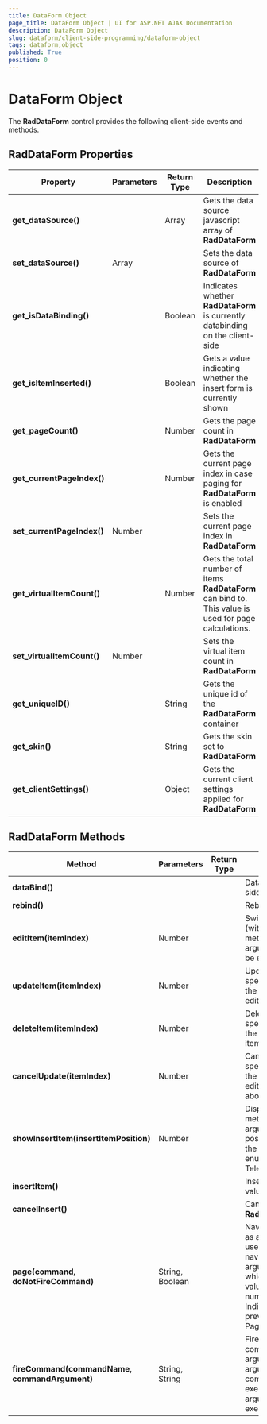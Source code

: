 ```yaml
---
title: DataForm Object
page_title: DataForm Object | UI for ASP.NET AJAX Documentation
description: DataForm Object
slug: dataform/client-side-programming/dataform-object
tags: dataform,object
published: True
position: 0
---
```


# DataForm Object



The __RadDataForm__ control provides the following client-side events and methods.

## RadDataForm Properties


| Property | Parameters | Return Type | Description |
| ------ | ------ | ------ | ------ |
| __get_dataSource()__ ||Array|Gets the data source javascript array of __RadDataForm__ |
| __set_dataSource()__ |Array||Sets the data source of __RadDataForm__ |
| __get_isDataBinding()__ ||Boolean|Indicates whether __RadDataForm__ is currently databinding on the client-side|
| __get_isItemInserted()__ ||Boolean|Gets a value indicating whether the insert form is currently shown|
| __get_pageCount()__ ||Number|Gets the page count in __RadDataForm__ |
| __get_currentPageIndex()__ ||Number|Gets the current page index in case paging for __RadDataForm__ is enabled|
| __set_currentPageIndex()__ |Number||Sets the current page index in __RadDataForm__ |
| __get_virtualItemCount()__ ||Number|Gets the total number of items __RadDataForm__ can bind to. This value is used for page calculations.|
| __set_virtualItemCount()__ |Number||Sets the virtual item count in __RadDataForm__ |
| __get_uniqueID()__ ||String|Gets the unique id of the __RadDataForm__ container|
| __get_skin()__ ||String|Gets the skin set to __RadDataForm__ |
| __get_clientSettings()__ ||Object|Gets the current client settings applied for __RadDataForm__ |

## RadDataForm Methods


| Method | Parameters | Return Type | Description |
| ------ | ------ | ------ | ------ |
| __dataBind()__ |||Databinds the __RadDataForm__ when the client-side data source is set|
| __rebind()__ |||Rebinds __RadDataForm__ to its given data source|
| __editItem(itemIndex)__ |Number||Switches __RadDataForm__ item into edit mode (with index specified as an argument).The method takes the following argument:itemIndex: Index of the item that will be edited|
| __updateItem(itemIndex)__ |Number||Updates __RadDataForm__ item (with index specified as an argument).The method takes the following argument:itemIndex: Index of the edited item that will be updated|
| __deleteItem(itemIndex)__ |Number||Deletes __RadDataForm__ item with index specified as an argument.The method takes the following argument:itemIndex: Index of the item that will be deleted|
| __cancelUpdate(itemIndex)__ |Number||Cancels __RadDataForm__ item update (with index specified as an argument).The method takes the following argument:itemIndex: Index of the edited item for which update operation will be aborted|
| __showInsertItem(insertItemPosition)__ |Number||Displays the insert form of __RadDataForm__ .The method takes the following argument:insertItemPosition: Optional. The position of the insert item relative to the rest of the items in __RadDataForm__ . Accepted values enumerated in Telerik.Web.UI.RadDataFormInsertItemPosition|
| __insertItem()__ |||Inserts a new item in __RadDataForm__ with values taken from its insertion form|
| __cancelInsert()__ |||Cancels insert operation and hides __RadDataForm__ insertion form|
| __page(command, doNotFireCommand)__ |String, Boolean||Navigates __RadDataForm__ to the page specified as an argument. If server-side databinding is used, RadDataPager should be used for page navigation.The method takes the following arguments:command: The actual page to which the user will be navigated. Possible values are 'First', 'Prev', 'Next', 'Last' and numeric values.doNotFireCommand: Optional. Indicates whether __RadDataForm__ should prevent firing the Page command. By default, Page command is fired.|
| __fireCommand(commandName, commandArgument)__ |String, String||Fires command with command name and command argument specified as arguments.The method takes the following arguments:commandName: The name of the command that will be executed.commandArgument: The command argument with which the command will be executed.|
